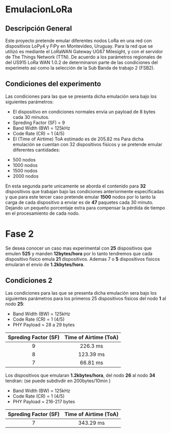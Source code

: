# EmulacionLoRa
## Descripción General
Este proyecto pretende emular diferentes nodos LoRa en una red con dispositivos LoPy4 y FiPy en Montevideo, Uruguay. Para la red que se utilizó es mediante el LoRaWAN Gateway UG67 Milesight, y con el servidor de The Things Network (TTN). De acuerdo a los parámetros regionales de del US915 LoRa WAN 1.0.2 de determinaron parte de las condiciones del experimeto asi como la selección de la Sub Banda de trabajo 2 (FSB2).
## Condiciones del experimento  
 Las condiciones para las que se presenta dicha emulación sera bajo los siguientes parámetros:
 * El dispositivo en condiciones normales envia un payload de 8 bytes cada 30 minutos.
 * Spreding Factor (SF) = 9
 * Band Width (BW) = 125kHz
 * Code Rate (CR) = 1 (4/5)
 * El (Time of Airtime) ToA estimado es de 205.82 ms 
 Para dicha emulación se cuentan con 32 dispositivos físicos y se pretende emular diferentes cantidades:
 
 - 500 nodos
 - 1000 nodos
 - 1500 nodos
 - 2000 nodos
 
En esta segunda parte unicamente se aborda el contenido para **32** dispositivos que trabajan bajo las condiciones anteriormente especificadas y que para este tercer caso pretende emular **1500** nodos por lo tanto la carga de cada dispositivo a enviar es de **47** paquetes cada 30 minuto. Dejando un pequeño porcentaje extra para compensar la pérdida de tiempo en el procesamiento de cada nodo.


# Fase 2
Se desea conocer un caso mas experimental con **25** dispositivos que emulen **525**  y manden **12bytes/hora** por lo tanto tendremos que cada dispositivo fisico emula **21** dispositivos. Ademas 7 o **5** dispositivos fisicos emularan el envio de **1.2kbytes/hora**.
## Condiciones 2
 Las condiciones para las que se presenta dicha emulación sera bajo los siguientes parámetros para los primeros 25 dispositivos fisicos del nodo **1** al nodo **25**:
 * Band Width (BW) = 125kHz
 * Code Rate (CR) = 1 (4/5)
 * PHY Payload = 28 a 29 bytes

| Spreding Factor (SF) | Time of Airtime (ToA) | 
| :---: | :---: | 
| 9 | 226.3 ms | 
| 8 |123.39 ms | 
| 7 | 66.81 ms |

Los dispositivos que emularan **1.2kbytes/hora**, del nodo **26** al nodo **34** tendran:
(se puede subdivdir en 200bytes/10min )
 * Band Width (BW) = 125kHz
 * Code Rate (CR) = 1 (4/5)
 * PHY Payload = 216-217 bytes

| Spreding Factor (SF) | Time of Airtime (ToA) | 
| :---: | :---: | 
| 7 | 343.29 ms |
